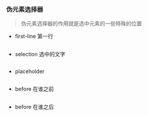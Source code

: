 ### 伪元素选择器
> 伪元素选择器的作用就是选中元素的一些特殊的位置

* first-line 第一行
```css

```
* selection 选中的文字
```css

```
* placeholder 
```css

```
* before 在谁之前
```css

```
* before 在谁之后